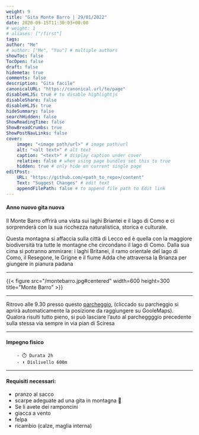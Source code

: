 ```yaml
---
weight: 9
title: "Gita Monte Barro | 29/01/2022"
date: 2020-09-15T11:30:03+00:00
# weight: 1
# aliases: ["/first"]
tags: 
author: "Me"
# author: ["Me", "You"] # multiple authors
showToc: false
TocOpen: false
draft: false
hidemeta: true
comments: false
description: "Gita facile"
canonicalURL: "https://canonical.url/to/page"
disableHLJS: true # to disable highlightjs
disableShare: false
disableHLJS: true
hideSummary: false
searchHidden: false
ShowReadingTime: false
ShowBreadCrumbs: true
ShowPostNavLinks: false 
cover:
    image: "<image path/url>" # image path/url
    alt: "<alt text>" # alt text
    caption: "<text>" # display caption under cover
    relative: false # when using page bundles set this to true
    hidden: true # only hide on current single page
editPost:
    URL: "https://github.com/<path_to_repo>/content"
    Text: "Suggest Changes" # edit text
    appendFilePath: false # to append file path to Edit link
---
```




#### Anno nuovo gita nuova

<!--more--> 

Il Monte Barro offrirà una  vista sui laghi Briantei e il lago di Como e ci sorprenderà con la sua ricchezza naturalistica, storica e culturale. 

Questa montagna si affaccia sulla città di Lecco ed è quella con la maggiore biodiversità tra tutte le montagne che circondano il lago di Como. Dalla sua cima si potranno ammirare: i laghi Britanei, il ramo orientale del lago di Como, il Resegone, le Grigne e il fiume Adda che attraversa la Brianza per giungere in pianura padana  

---

{{< figure src="/montebarro.jpg#centered" width=600 height=300 title="Monte Barro" >}}

---

Ritrovo alle 9.30 presso questo [parcheggio](https://goo.gl/maps/axV8iUCMZPKGZ8hV9), (cliccado su parcheggio si aprirà automaticamente la posizione da raggiungere su GooleMaps). Qualora risulti tutto pieno, si può lasciare l’auto al parcheggggio precedente sulla stessa via sempre in via pian di Sciresa

--- 
#### Impegno fisico
   
    
        - ⏱️ Durata 2h
        - ⬆️ Dislivello 600m


---
#### Requisiti necessari:  
- pranzo al sacco 
- scarpe adeguate ad una gita in montagna 🥾 
- Se li avete dei ramponcini 
- giacca a vento
- felpa
- ricambio (calze, maglia interna)